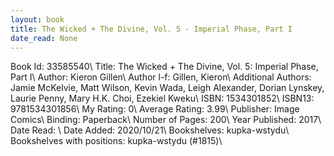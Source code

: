 ```yaml
---
layout: book
title: The Wicked + The Divine, Vol. 5 - Imperial Phase, Part I
date_read: None
---
```


Book Id: 33585540\ 
Title: The Wicked + The Divine, Vol. 5: Imperial Phase, Part I\ 
Author: Kieron Gillen\ 
Author l-f: Gillen, Kieron\ 
Additional Authors: Jamie McKelvie, Matt Wilson, Kevin Wada, Leigh Alexander, Dorian Lynskey, Laurie Penny, Mary H.K. Choi, Ezekiel Kweku\ 
ISBN: 1534301852\ 
ISBN13: 9781534301856\ 
My Rating: 0\ 
Average Rating: 3.99\ 
Publisher: Image Comics\ 
Binding: Paperback\ 
Number of Pages: 200\ 
Year Published: 2017\ 
Date Read: \ 
Date Added: 2020/10/21\ 
Bookshelves: kupka-wstydu\ 
Bookshelves with positions: kupka-wstydu (#1815)\ 

